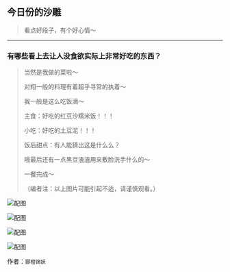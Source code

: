 ## 今日份的沙雕

> 看点好段子，有个好心情～


 
---

### 有哪些看上去让人没食欲实际上非常好吃的东西？

> 当然是我做的菜啦～
> 
> 对翔一般的料理有着超乎寻常的执着～
> 
> 我一般是这么吃饭滴～
> 
> 主食：好吃的红豆沙糯米饭！！！
> 
> 小吃：好吃的土豆泥！！！
> 
> 饭后甜点：有人能猜出这是什么么？
> 
> 哦最后还有一点黑豆渣渣用来敷脸洗手什么的～
> 
> 一餐完成～
> 
> （编者注：以上图片可能引起不适，请谨慎观看。）



![配图](https://pic4.zhimg.com/f15ea7aa49c38f2201887d26c06a6763_b.jpg)



![配图](https://pic4.zhimg.com/44949ef2f082772e92da2f542ad5ee9f_b.jpg)



![配图](https://pic4.zhimg.com/ddae8ff6f111cb8ea5c33a1b80fae88f_b.jpg)



![配图](https://pic3.zhimg.com/3e4fc9df1db4cbbf75acb1eda5265d42_b.jpg)


作者：`郦橙锦妖`